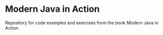 # Modern Java in Action
Repository for code examples and exercises from the book Modern Java in Action
